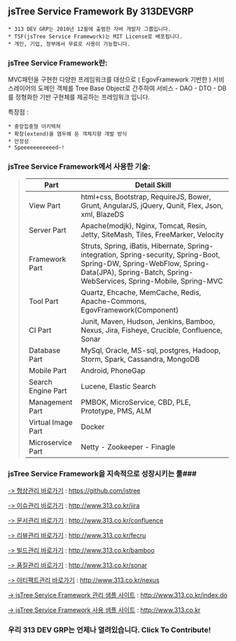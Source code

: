 ## jsTree Service Framework By 313DEVGRP ##

    * 313 DEV GRP는 2010년 12월에 출범한 자바 개발자 그룹입니다.
    * TSF(jsTree Service Framework)는 MIT License로 배포됩니다.
    * 개인, 기업, 정부에서 무료로 사용이 가능합니다.

### jsTree Service Framework란: ###

MVC패턴을 구현한 다양한 프레임워크를 대상으로 ( EgovFramework 기반한 ) 서비스레이어의 도메인 객체를 Tree Base Object로 간주하여 서비스 - DAO - DTO - DB를 정형화한 기반 구현체를 제공하는 프레임워크 입니다.

특장점 :

    * 중앙집중형 아키텍쳐
    * 확장(extend)을 염두해 둔 객체지향 개발 방식
    * 안정성
    * Speeeeeeeeeeed~!

### jsTree Service Framework에서 사용한 기술: ###

> Part              | Detail Skill
> -------------     | -------------
> View Part 	    | html+css, Bootstrap, RequireJS, Bower, Grunt, AngularJS, jQuery, Qunit, Flex, Json, xml, BlazeDS
> Server Part	    | Apache(modjk), Nginx, Tomcat, Resin, Jetty, SiteMash, Tiles, FreeMarker, Velocity
> Framework Part    | Struts, Spring, iBatis, Hibernate, Spring-integration, Spring-security, Spring-Boot, Spring-DW, Spring-WebFlow, Spring-Data(JPA), Spring-Batch, Spring-WebServices, Spring-Mobile, Spring-MVC
> Tool Part         | Quartz, Ehcache, MemCache, Redis, Apache-Commons, EgovFramework(Component)
> CI Part           | Junit, Maven, Hudson, Jenkins, Bamboo, Nexus, Jira, Fisheye, Crucible, Confluence, Sonar
> Database Part     | MySql, Oracle, MS-sql, postgres, Hadoop, Storm, Spark, Cassandra, MongoDB
> Mobile Part       | Android, PhoneGap
> Search Engine Part| Lucene, Elastic Search
> Management Part   | PMBOK, MicroService, CBD, PLE, Prototype, PMS, ALM
> Virtual Image Part| Docker
> Microservice Part | Netty - Zookeeper - Finagle


### jsTree Service Framework을 지속적으로 성장시키는 툴###

[ -> 형상관리 바로가기](https://github.com/jstree) : https://github.com/jstree

[ -> 이슈관리 바로가기](http://www.313.co.kr/jira) : http://www.313.co.kr/jira

[ -> 문서관리 바로가기](http://www.313.co.kr/confluence) : http://www.313.co.kr/confluence

[ -> 리뷰관리 바로가기](http://www.313.co.kr/fecru) : http://www.313.co.kr/fecru

[ -> 빌드관리 바로가기](http://www.313.co.kr/bamboo) : http://www.313.co.kr/bamboo

[ -> 품질관리 바로가기](http://www.313.co.kr/sonar) : http://www.313.co.kr/sonar

[ -> 아티팩트관리 바로가기](http://www.313.co.kr/nexus) : http://www.313.co.kr/nexus

[ -> jsTree Service Framework 관리 샘플 사이트](http://www.313.co.kr/index.do) : http://www.313.co.kr/index.do

[ -> jsTree Service Framework 사용 샘플 사이트](http://www.313.co.kr/) : http://www.313.co.kr


### 우리 313 DEV GRP는 언제나 열려있습니다. Click To Contribute! ###

